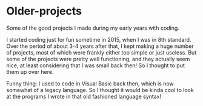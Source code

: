 # Older-projects
Some of the good projects I made during my early years with coding.

I started coding just for fun sometime in 2015, when I was in 8th standard.
Over the period of about 3-4 years after that, I kept making a huge number of projects, most of which were frankly either too simple or just useless.
But some of the projects were pretty well functioning, and they actually seem nice, at least considering that I was small back then!
So I thought to put them up over here.

Funny thing: I used to code in Visual Basic back then, which is now somewhat of a legacy language. So I thought it would be kinda cool to look at the programs I wrote in that old fashioned language syntax!
